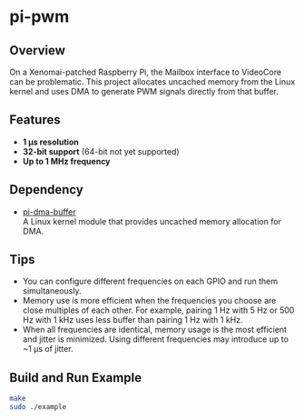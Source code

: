# pi-pwm

## Overview
On a Xenomai-patched Raspberry Pi, the Mailbox interface to VideoCore can be problematic. This project allocates uncached memory from the Linux kernel and uses DMA to generate PWM signals directly from that buffer.

## Features
- **1 µs resolution**  
- **32-bit support** (64-bit not yet supported)  
- **Up to 1 MHz frequency**  

## Dependency
- [pi-dma-buffer](https://github.com/jks0212/pi-dma-buffer)  
  A Linux kernel module that provides uncached memory allocation for DMA.

## Tips
- You can configure different frequencies on each GPIO and run them simultaneously.  
- Memory use is more efficient when the frequencies you choose are close multiples of each other. For example, pairing 1 Hz with 5 Hz or 500 Hz with 1 kHz uses less buffer than pairing 1 Hz with 1 kHz.  
- When all frequencies are identical, memory usage is the most efficient and jitter is minimized. Using different frequencies may introduce up to ~1 µs of jitter.

## Build and Run Example
```bash
make
sudo ./example
